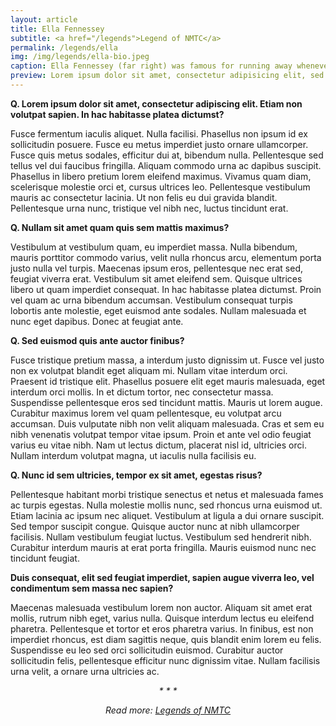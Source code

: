 ```yaml
---
layout: article
title: Ella Fennessey
subtitle: <a href="/legends">Legend of NMTC</a>
permalink: /legends/ella
img: /img/legends/ella-bio.jpeg
caption: Ella Fennessey (far right) was famous for running away whenever someone pointed a camera in her direction. Here, she is captured on vacation with (from left) Eugene Curnow, Don Fennessey, and Barb Curnow.
preview: Lorem ipsum dolor sit amet, consectetur adipisicing elit, sed do eiusmod tempor incididunt ut labore et dolore magna aliqua. Ut enim ad minim veniam, quis nostrud exercitation ullamco laboris nisi ut aliquip ex ea commodo consequat.
---
```


**Q. Lorem ipsum dolor sit amet, consectetur adipiscing elit. Etiam non volutpat sapien. In hac habitasse platea dictumst?**

Fusce fermentum iaculis aliquet. Nulla facilisi. Phasellus non ipsum id ex sollicitudin posuere. Fusce eu metus imperdiet justo ornare ullamcorper. Fusce quis metus sodales, efficitur dui at, bibendum nulla. Pellentesque sed tellus vel dui faucibus fringilla. Aliquam commodo urna ac dapibus suscipit. Phasellus in libero pretium lorem eleifend maximus. Vivamus quam diam, scelerisque molestie orci et, cursus ultrices leo. Pellentesque vestibulum mauris ac consectetur lacinia. Ut non felis eu dui gravida blandit. Pellentesque urna nunc, tristique vel nibh nec, luctus tincidunt erat.

**Q. Nullam sit amet quam quis sem mattis maximus?**

Vestibulum at vestibulum quam, eu imperdiet massa. Nulla bibendum, mauris porttitor commodo varius, velit nulla rhoncus arcu, elementum porta justo nulla vel turpis. Maecenas ipsum eros, pellentesque nec erat sed, feugiat viverra erat. Vestibulum sit amet eleifend sem. Quisque ultrices libero ut quam imperdiet consequat. In hac habitasse platea dictumst. Proin vel quam ac urna bibendum accumsan. Vestibulum consequat turpis lobortis ante molestie, eget euismod ante sodales. Nullam malesuada et nunc eget dapibus. Donec at feugiat ante.

**Q. Sed euismod quis ante auctor finibus?**

Fusce tristique pretium massa, a interdum justo dignissim ut. Fusce vel justo non ex volutpat blandit eget aliquam mi. Nullam vitae interdum orci. Praesent id tristique elit. Phasellus posuere elit eget mauris malesuada, eget interdum orci mollis. In et dictum tortor, nec consectetur massa. Suspendisse pellentesque eros sed tincidunt mattis. Mauris ut lorem augue. Curabitur maximus lorem vel quam pellentesque, eu volutpat arcu accumsan. Duis vulputate nibh non velit aliquam malesuada. Cras et sem eu nibh venenatis volutpat tempor vitae ipsum. Proin et ante vel odio feugiat varius eu vitae nibh. Nam ut lectus dictum, placerat nisl id, ultricies orci. Nullam interdum volutpat magna, ut iaculis nulla facilisis eu.

**Q. Nunc id sem ultricies, tempor ex sit amet, egestas risus?**

Pellentesque habitant morbi tristique senectus et netus et malesuada fames ac turpis egestas. Nulla molestie mollis nunc, sed rhoncus urna euismod ut. Etiam lacinia ac ipsum nec aliquet. Vestibulum at ligula a dui ornare suscipit. Sed tempor suscipit congue. Quisque auctor nunc at nibh ullamcorper facilisis. Nullam vestibulum feugiat luctus. Vestibulum sed hendrerit nibh. Curabitur interdum mauris at erat porta fringilla. Mauris euismod nunc nec tincidunt feugiat.

**Duis consequat, elit sed feugiat imperdiet, sapien augue viverra leo, vel condimentum sem massa nec sapien?**

Maecenas malesuada vestibulum lorem non auctor. Aliquam sit amet erat mollis, rutrum nibh eget, varius nulla. Quisque interdum lectus eu eleifend pharetra. Pellentesque et tortor et eros pharetra varius. In finibus, est non imperdiet rhoncus, est diam sagittis neque, quis blandit enim lorem eu felis. Suspendisse eu leo sed orci sollicitudin euismod. Curabitur auctor sollicitudin felis, pellentesque efficitur nunc dignissim vitae. Nullam facilisis urna velit, a ornare urna ultricies ac.

<div style="text-align:center;font-style:italic;">* * *<br>
  <p>Read more: <a href="/legends">Legends of NMTC</a></p>
</div>
